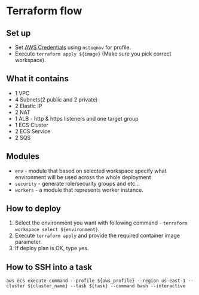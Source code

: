 # Terraform flow

## Set up

* Set [AWS Credentials](https://docs.aws.amazon.com/sdk-for-java/v1/developer-guide/setup-credentials.html#itemizedlist) using `nstoqnov` for profile.
* Execute `terraform apply ${image}` (Make sure you pick correct workspace).

## What it contains

* 1 VPC
* 4 Subnets(2 public and 2 private)
* 2 Elastic IP
* 2 NAT
* 1 ALB - http & https listeners and one target group
* 1 ECS Cluster
* 2 ECS Service
* 2 SQS

## Modules

* `env` - module that based on selected workspace specify what environment will be used across the whole deployment
* `security` - generate role/security groups and etc...
* `workers` - a module that represents worker instance.

## How to deploy

1. Select the environment you want with following command - `terraform workspace select ${environment}`.
2. Execute `terraform apply` and provide the required container image parameter.
3. If deploy plan is OK, type yes.

## How to SSH into a task

`aws ecs execute-command --profile ${aws_profile} --region us-east-1 --cluster ${cluster_name} --task ${task} --command bash --interactive`